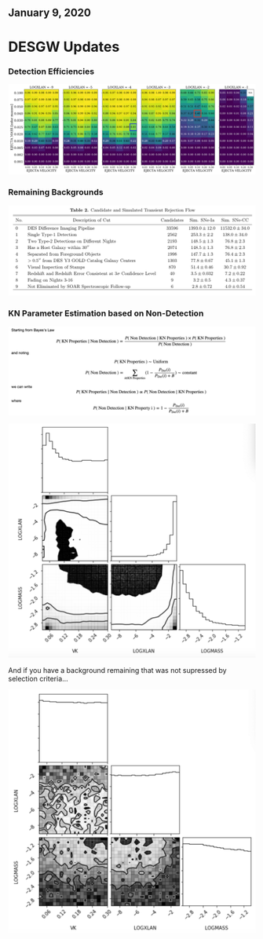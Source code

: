 ## January 9, 2020

# DESGW Updates

### Detection Efficiencies

![](./images/kn_det_eff_cut.png)  

### Remaining Backgrounds

![](./images/kntable.png)

### KN Parameter Estimation based on Non-Detection

![](./images/kn_math.png)

![](./images/kn_contours_wobg.png)

And if you have a background remaining that was not supressed by selection criteria...

![](./images/kn_contours_wbg.png)
